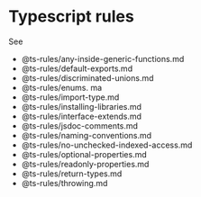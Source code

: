 
# Typescript rules
See 
- @ts-rules/any-inside-generic-functions.md
- @ts-rules/default-exports.md
- @ts-rules/discriminated-unions.md
- @ts-rules/enums. ma
- @ts-rules/import-type.md
- @ts-rules/installing-libraries.md
- @ts-rules/interface-extends.md
- @ts-rules/jsdoc-comments.md
- @ts-rules/naming-conventions.md
- @ts-rules/no-unchecked-indexed-access.md
- @ts-rules/optional-properties.md
- @ts-rules/readonly-properties.md
- @ts-rules/return-types.md
- @ts-rules/throwing.md
